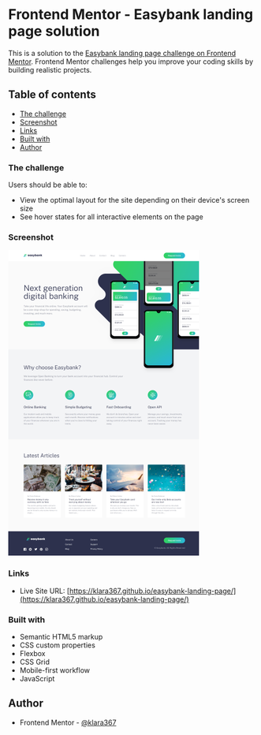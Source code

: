 # Frontend Mentor - Easybank landing page solution

This is a solution to the [Easybank landing page challenge on Frontend Mentor](https://www.frontendmentor.io/challenges/easybank-landing-page-WaUhkoDN). Frontend Mentor challenges help you improve your coding skills by building realistic projects. 

## Table of contents


  - [The challenge](#the-challenge)
  - [Screenshot](#screenshot)
  - [Links](#links)
  - [Built with](#built-with)
  - [Author](#author)


### The challenge

Users should be able to:

- View the optimal layout for the site depending on their device's screen size
- See hover states for all interactive elements on the page

### Screenshot

![](./desktop-screenshot.png)


### Links

- Live Site URL: [https://klara367.github.io/easybank-landing-page/](https://klara367.github.io/easybank-landing-page/)


### Built with

- Semantic HTML5 markup
- CSS custom properties
- Flexbox
- CSS Grid
- Mobile-first workflow
- JavaScript

## Author

- Frontend Mentor - [@klara367](https://www.frontendmentor.io/profile/klara367)


